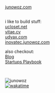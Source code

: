 <a alt="Website" href="https://junowoz.com">junowoz.com</a>
<br/>
<br/>

i like to build stuff:
<br/>
<a alt="Website" href="https://ucloset.net">ucloset.net</a>
<br/>
<a alt="Website" href="https://vitae.cv">vitae.cv</a>
<br/>
<a alt="Website" href="https://udyax.com">udyax.com</a>
<br/>
<a alt="Website" href="https://inovatec.junowoz.com">inovatec.junowoz.com</a>
<br/>

also checkout:
<br/>
<a alt="Website" href="https://blog.junowoz.com">Blog</a>
<br/>
<a alt="Website" href="https://playbook.junowoz.com">Startups Playbook</a>

<br/>

![junowoz](https://komarev.com/ghpvc/?username=junowoz&style=flat)
<br/>
[![wakatime](https://wakatime.com/badge/user/4d9cf0c8-744a-4434-8913-a0e2dfa798c2.svg)](https://wakatime.com/@4d9cf0c8-744a-4434-8913-a0e2dfa798c2)
